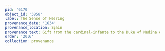 ```yaml
---
pid: '6170'
object_id: '3858'
label: The Sense of Hearing
provenance_date: '1634'
provenance_location: Spain
provenance_text: Gift from the cardinal-infante to the Duke of Medina de las Torres
order: '2016'
collection: provenance
---
```

